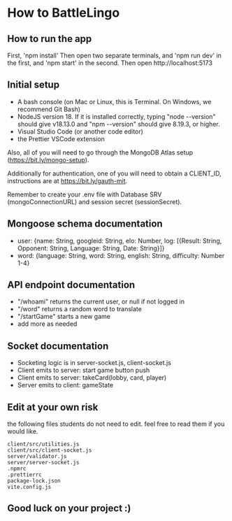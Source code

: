 # How to BattleLingo

## How to run the app

First, 'npm install'
Then open two separate terminals, and 'npm run dev' in the first, and 'npm start' in the second.
Then open http://localhost:5173

## Initial setup

- A bash console (on Mac or Linux, this is Terminal. On Windows, we recommend Git Bash)
- NodeJS version 18. If it is installed correctly, typing "node --version" should give v18.13.0 and "npm --version" should give 8.19.3, or higher.
- Visual Studio Code (or another code editor)
- the Prettier VSCode extension

Also, all of you will need to go through the MongoDB Atlas setup (https://bit.ly/mongo-setup).

Additionally for authentication, one of you will need to obtain a CLIENT_ID, instructions are at https://bit.ly/gauth-mit.

Remember to create your .env file with Database SRV (mongoConnectionURL) and session secret (sessionSecret).

## Mongoose schema documentation

- user: {name: String, googleid: String, elo: Number, log: [{Result: String, Opponent: String, Language: String, Date: String}]}
- word: {language: String, word: String, english: String, difficulty: Number 1-4}

## API endpoint documentation

- "/whoami" returns the current user, or null if not logged in
- "/word" returns a random word to translate
- "/startGame" starts a new game
- add more as needed

## Socket documentation

- Socketing logic is in server-socket.js, client-socket.js
- Client emits to server: start game button push
- Client emits to server: takeCard(lobby, card, player)
- Server emits to client: gameState

## Edit at your own risk

the following files students do not need to edit. feel free to read them if you would like.

```
client/src/utilities.js
client/src/client-socket.js
server/validator.js
server/server-socket.js
.npmrc
.prettierrc
package-lock.json
vite.config.js
```

## Good luck on your project :)
